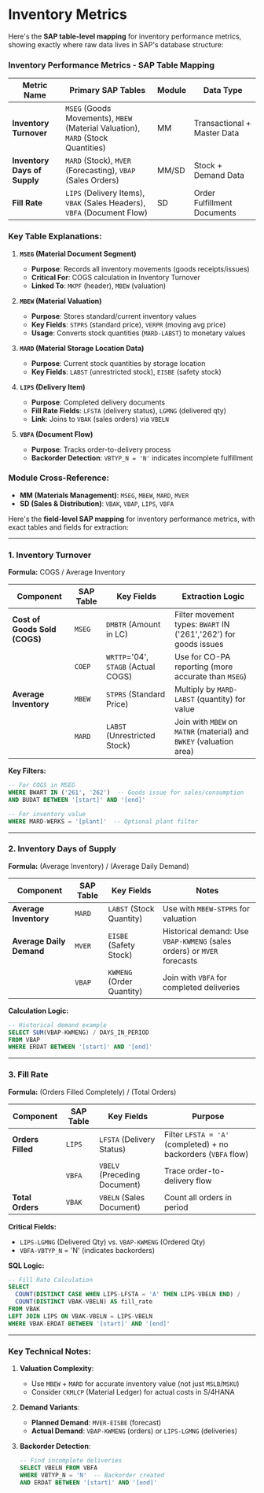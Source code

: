 # Inventory Metrics

Here's the **SAP table-level mapping** for inventory performance metrics, showing exactly where raw data lives in SAP's database structure:

### **Inventory Performance Metrics - SAP Table Mapping**

| **Metric Name**               | **Primary SAP Tables**                                                                 | **Module** | **Data Type**                          |
|-------------------------------|---------------------------------------------------------------------------------------|------------|----------------------------------------|
| **Inventory Turnover**        | `MSEG` (Goods Movements), `MBEW` (Material Valuation), `MARD` (Stock Quantities)      | MM         | Transactional + Master Data            |
| **Inventory Days of Supply**  | `MARD` (Stock), `MVER` (Forecasting), `VBAP` (Sales Orders)                          | MM/SD      | Stock + Demand Data                    |
| **Fill Rate**                 | `LIPS` (Delivery Items), `VBAK` (Sales Headers), `VBFA` (Document Flow)              | SD         | Order Fulfillment Documents            |

### **Key Table Explanations:**

1. **`MSEG` (Material Document Segment)**
   - **Purpose**: Records all inventory movements (goods receipts/issues)
   - **Critical For**: COGS calculation in Inventory Turnover
   - **Linked To**: `MKPF` (header), `MBEW` (valuation)

2. **`MBEW` (Material Valuation)**
   - **Purpose**: Stores standard/current inventory values
   - **Key Fields**: `STPRS` (standard price), `VERPR` (moving avg price)
   - **Usage**: Converts stock quantities (`MARD-LABST`) to monetary values

3. **`MARD` (Material Storage Location Data)**
   - **Purpose**: Current stock quantities by storage location
   - **Key Fields**: `LABST` (unrestricted stock), `EISBE` (safety stock)

4. **`LIPS` (Delivery Item)**
   - **Purpose**: Completed delivery documents
   - **Fill Rate Fields**: `LFSTA` (delivery status), `LGMNG` (delivered qty)
   - **Link**: Joins to `VBAK` (sales orders) via `VBELN`

5. **`VBFA` (Document Flow)**
   - **Purpose**: Tracks order-to-delivery process
   - **Backorder Detection**: `VBTYP_N = 'N'` indicates incomplete fulfillment

### **Module Cross-Reference:**
- **MM (Materials Management)**: `MSEG`, `MBEW`, `MARD`, `MVER`
- **SD (Sales & Distribution)**: `VBAK`, `VBAP`, `LIPS`, `VBFA`

Here's the **field-level SAP mapping** for inventory performance metrics, with exact tables and fields for extraction:

---

### **1. Inventory Turnover**
**Formula:** COGS / Average Inventory  

| **Component**       | **SAP Table** | **Key Fields**                     | **Extraction Logic**                                                                 |
|---------------------|--------------|------------------------------------|-------------------------------------------------------------------------------------|
| **Cost of Goods Sold (COGS)** | `MSEG`       | `DMBTR` (Amount in LC)             | Filter movement types: `BWART` IN ('261','262') for goods issues                    |
|                     | `COEP`       | `WRTTP`='04', `STAGB` (Actual COGS)| Use for CO-PA reporting (more accurate than `MSEG`)                                 |
| **Average Inventory** | `MBEW`      | `STPRS` (Standard Price)           | Multiply by `MARD-LABST` (quantity) for value                                       |
|                     | `MARD`       | `LABST` (Unrestricted Stock)       | Join with `MBEW` on `MATNR` (material) and `BWKEY` (valuation area)                |

**Key Filters:**  
```sql
-- For COGS in MSEG
WHERE BWART IN ('261', '262')  -- Goods issue for sales/consumption
AND BUDAT BETWEEN '[start]' AND '[end]'

-- For inventory value
WHERE MARD-WERKS = '[plant]'  -- Optional plant filter
```

---

### **2. Inventory Days of Supply**  
**Formula:** (Average Inventory) / (Average Daily Demand)  

| **Component**          | **SAP Table** | **Key Fields**             | **Notes**                                                         |
|------------------------|--------------|----------------------------|-------------------------------------------------------------------|
| **Average Inventory**  | `MARD`       | `LABST` (Stock Quantity)   | Use with `MBEW-STPRS` for valuation                              |
| **Average Daily Demand** | `MVER`      | `EISBE` (Safety Stock)     | Historical demand: Use `VBAP-KWMENG` (sales orders) or `MVER` forecasts |
|                        | `VBAP`       | `KWMENG` (Order Quantity)  | Join with `VBFA` for completed deliveries                         |

**Calculation Logic:**  
```sql
-- Historical demand example
SELECT SUM(VBAP-KWMENG) / DAYS_IN_PERIOD 
FROM VBAP 
WHERE ERDAT BETWEEN '[start]' AND '[end]'
```

---

### **3. Fill Rate**  
**Formula:** (Orders Filled Completely) / (Total Orders)  

| **Component**            | **SAP Table** | **Key Fields**               | **Purpose**                                                    |
|--------------------------|--------------|------------------------------|----------------------------------------------------------------|
| **Orders Filled**        | `LIPS`       | `LFSTA` (Delivery Status)    | Filter `LFSTA = 'A'` (completed) + no backorders (`VBFA` flow) |
|                          | `VBFA`       | `VBELV` (Preceding Document) | Trace order-to-delivery flow                                   |
| **Total Orders**         | `VBAK`       | `VBELN` (Sales Document)     | Count all orders in period                                     |

**Critical Fields:**  
- `LIPS-LGMNG` (Delivered Qty) vs. `VBAP-KWMENG` (Ordered Qty)  
- `VBFA-VBTYP_N` = 'N' (indicates backorders)  

**SQL Logic:**  
```sql
-- Fill Rate Calculation
SELECT 
  COUNT(DISTINCT CASE WHEN LIPS-LFSTA = 'A' THEN LIPS-VBELN END) / 
  COUNT(DISTINCT VBAK-VBELN) AS fill_rate
FROM VBAK
LEFT JOIN LIPS ON VBAK-VBELN = LIPS-VBELN
WHERE VBAK-ERDAT BETWEEN '[start]' AND '[end]'
```

---

### **Key Technical Notes:**  
1. **Valuation Complexity**:  
   - Use `MBEW` + `MARD` for accurate inventory value (not just `MSLB`/`MSKU`)  
   - Consider `CKMLCP` (Material Ledger) for actual costs in S/4HANA  

2. **Demand Variants**:  
   - **Planned Demand**: `MVER-EISBE` (forecast)  
   - **Actual Demand**: `VBAP-KWMENG` (orders) or `LIPS-LGMNG` (deliveries)  

3. **Backorder Detection**:  
   ```sql
   -- Find incomplete deliveries
   SELECT VBELN FROM VBFA 
   WHERE VBTYP_N = 'N'  -- Backorder created
   AND ERDAT BETWEEN '[start]' AND '[end]'
   ```
